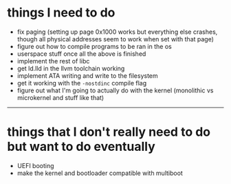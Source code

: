 # things I need to do
 - fix paging (setting up page 0x1000 works but everything else crashes, though all physical addresses seem to work when set with that page)
 - figure out how to compile programs to be ran in the os
 - userspace stuff once all the above is finished
 - implement the rest of libc
 - get ld.lld in the llvm toolchain working
 - implement ATA writing and write to the filesystem
 - get it working with the `-nostdinc` compile flag
 - figure out what I'm going to actually do with the kernel (monolithic vs microkernel and stuff like that)

<hr>

# things that I don't really need to do but want to do eventually
 - UEFI booting
 - make the kernel and bootloader compatible with multiboot
